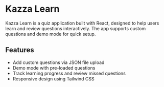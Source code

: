 # Kazza Learn

Kazza Learn is a quiz application built with React, designed to help users learn and review questions interactively. The app supports custom questions and demo mode for quick setup.

## Features

- Add custom questions via JSON file upload
- Demo mode with pre-loaded questions
- Track learning progress and review missed questions
- Responsive design using Tailwind CSS

